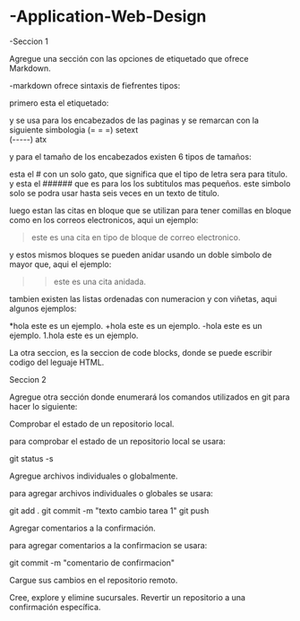 ﻿# -Application-Web-Design

-Seccion 1

Agregue una sección con las opciones de etiquetado que ofrece Markdown.

-markdown ofrece sintaxis de fiefrentes tipos:

primero esta el etiquetado: 

y se usa para los encabezados de las paginas y se remarcan con la siguiente simbologia 
(= = =) setext  
(-----) atx

y para el tamaño de los encabezados existen 6 tipos de tamaños:

esta el # con un solo gato, que significa que el tipo de letra sera para titulo.
y esta el ###### que es para los los subtitulos mas pequeños.
este simbolo solo se podra usar hasta seis veces en un texto de titulo.

luego estan las citas en bloque que se utilizan para tener comillas en bloque como en los correos electronicos, aqui un ejemplo:

> este es una cita en tipo de bloque de correo electronico.

y estos mismos bloques se pueden anidar usando un doble simbolo de mayor que, aqui el ejemplo:

>> este es una cita anidada.

tambien existen las listas ordenadas con numeracion y con viñetas, aqui algunos ejemplos:

*hola este es un ejemplo.
+hola este es un ejemplo.
-hola este es un ejemplo.
1.hola este es un ejemplo.

La otra seccion, es la seccion de code blocks, donde se puede escribir codigo del leguaje HTML.

Seccion 2

Agregue otra sección donde enumerará los comandos utilizados en git para hacer lo siguiente:

Comprobar el estado de un repositorio local.

para comprobar el estado de un repositorio local se usara:

git status -s

Agregue archivos individuales o globalmente.

para agregar archivos individuales o globales se usara:

git add .
git commit -m "texto cambio tarea 1"
git push


Agregar comentarios a la confirmación.

para agregar comentarios a la confirmacion se usara:

git commit -m "comentario de confirmacion"

Cargue sus cambios en el repositorio remoto.

Cree, explore y elimine sucursales.
Revertir un repositorio a una confirmación específica.
